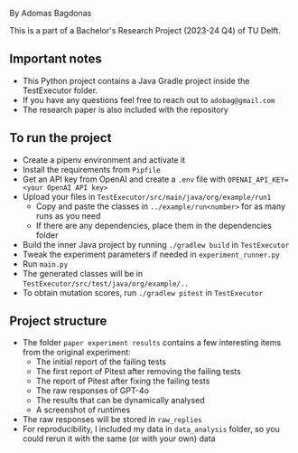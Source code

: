 By Adomas Bagdonas

This is a part of a Bachelor's Research Project (2023-24 Q4) of TU Delft.

## Important notes

- This Python project contains a Java Gradle project inside the TestExecutor folder.
- If you have any questions feel free to reach out to `adobag@gmail.com`
- The research paper is also included with the repository

## To run the project

- Create a pipenv environment and activate it
- Install the requirements from `Pipfile`
- Get an API key from OpenAI and create a `.env` file with `OPENAI_API_KEY=<your OpenAI API key>`
- Upload your files in `TestExecutor/src/main/java/org/example/run1`
  - Copy and paste the classes in `../example/run<number>` for as many runs as you need
  - If there are any dependencies, place them in the dependencies folder
- Build the inner Java project by running `./gradlew build` in `TestExecutor`
- Tweak the experiment parameters if needed in `experiment_runner.py`
- Run `main.py`
- The generated classes will be in `TestExecutor/src/test/java/org/example/..`
- To obtain mutation scores, run `./gradlew pitest` in `TestExecutor`

## Project structure

- The folder `paper experiment results` contains a few interesting items from the original experiment:
    - The initial report of the failing tests
    - The first report of Pitest after removing the failing tests
    - The report of Pitest after fixing the failing tests
    - The raw responses of GPT-4o
    - The results that can be dynamically analysed
    - A screenshot of runtimes
- The raw responses will be stored in `raw_replies`
- For reproducibility, I included my data in `data_analysis` folder, so you could rerun it with the same (or with your own) data
